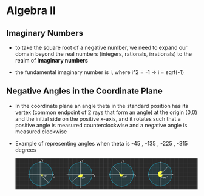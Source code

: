 # Algebra II

## Imaginary Numbers

- to take the square root of a negative number, we need to expand our domain beyond the real numbers (integers, rationals, irrationals) to the realm of **imaginary numbers**

- the fundamental imaginary number is i, where i^2 = -1 => i = sqrt(-1)

## Negative Angles in the Coordinate Plane

- In the coordinate plane an angle theta in the standard position has its vertex (common endpoint of 2 rays that form an angle) at the origin (0,0) and the initial side on the positive x-axis, and it rotates such that a positive angle is measured counterclockwise and a negative angle is measured clockwise

- Example of representing angles when theta is -45 , -135 , -225 , -315 degrees

    ![Negative Angles in the Coordinate Plane](./images/negative_angles_rep.png)
